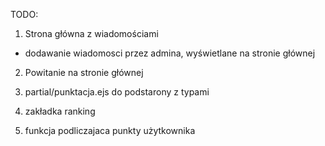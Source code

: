 TODO:
1. Strona główna z wiadomościami
 - dodawanie wiadomosci przez admina, wyświetlane na stronie głównej
 2. Powitanie na stronie głównej
 3. partial/punktacja.ejs do podstarony z typami 

 5. zakładka ranking
 6. funkcja podliczajaca punkty użytkownika